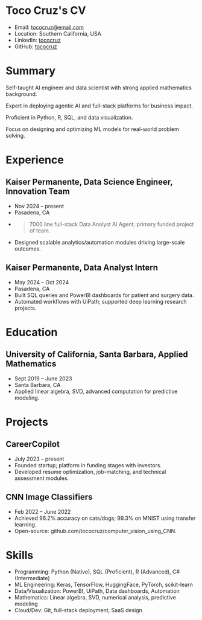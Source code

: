 # Toco Cruz's CV

- Email: [tococruz@email.com](mailto:tococruz@email.com)
- Location: Southern California, USA
- LinkedIn: [tococruz](https://linkedin.com/in/tococruz)
- GitHub: [tococruz](https://github.com/tococruz)


# Summary

Self-taught AI engineer and data scientist with strong applied mathematics background.

Expert in deploying agentic AI and full-stack platforms for business impact.

Proficient in Python, R, SQL, and data visualization.

Focus on designing and optimizing ML models for real-world problem solving.

# Experience

## Kaiser Permanente, Data Science Engineer, Innovation Team

- Nov 2024 – present
- Pasadena, CA
- >7000 line full-stack Data Analyst AI Agent; primary funded project of team.
- Designed scalable analytics/automation modules driving large-scale outcomes.

## Kaiser Permanente, Data Analyst Intern

- May 2024 – Oct 2024
- Pasadena, CA
- Built SQL queries and PowerBI dashboards for patient and surgery data.
- Automated workflows with UiPath; supported deep learning research projects.

# Education

## University of California, Santa Barbara, Applied Mathematics

- Sept 2019 – June 2023
- Santa Barbara, CA
- Applied linear algebra, SVD, advanced computation for predictive modeling.

# Projects

## CareerCopilot

- July 2023 – present
- Founded startup; platform in funding stages with investors.
- Developed resume optimization, job-matching, and technical assessment modules.

## CNN Image Classifiers

- Feb 2022 – June 2022
- Achieved 96.2% accuracy on cats/dogs; 99.3% on MNIST using transfer learning.
- Open-source: github.com/tococruz/computer_vision_using_CNN.

# Skills

- Programming: Python (Native), SQL (Proficient), R (Advanced), C# (Intermediate)
- ML Engineering: Keras, TensorFlow, HuggingFace, PyTorch, scikit-learn
- Data/Visualization: PowerBI, UiPath, Data dashboards, Automation
- Mathematics: Linear algebra, SVD, numerical analysis, predictive modeling
- Cloud/Dev: Git, full-stack deployment, SaaS design
